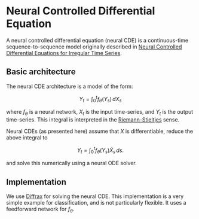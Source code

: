 # Neural Controlled Differential Equation

A neural controlled differential equation (neural CDE) is a continuous-time
sequence-to-sequence model originally described in
[Neural Controlled Differential Equations for Irregular Time Series](https://arxiv.org/abs/2005.08926).

## Basic architecture

The neural CDE architecture is a model of the form:

$$Y_t = \int_0^t f_\theta(Y_s) \,d X_s$$

where $f_\theta$ is a neural network, $X_t$ is the input time-series,
and $Y_t$ is the output time-series. This integral is interpreted in the
[Riemann-Stieltjes](https://en.wikipedia.org/wiki/Riemann%E2%80%93Stieltjes_integral)
sense.

Neural CDEs (as presented here) assume that $X$ is differentiable, reduce the
above integral to

$$Y_t = \int_0^t f_\theta(Y_s) \dot{X}_s \,ds.$$

and solve this numerically using a neural ODE solver.

## Implementation
We use [Diffrax](https://github.com/patrick-kidger/diffrax) for solving the neural
CDE. This implementation is a very simple example for classification, and is 
not particularly flexible. It uses a feedforward network for $f_\theta$.

